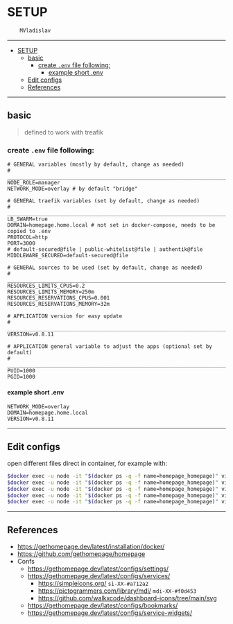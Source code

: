 # SETUP

```sh
    MVladislav
```

---

- [SETUP](#setup)
  - [basic](#basic)
    - [create `.env` file following:](#create-env-file-following)
      - [example short .env](#example-short-env)
  - [Edit configs](#edit-configs)
  - [References](#references)

---

## basic

> defined to work with treafik

### create `.env` file following:

```env
# GENERAL variables (mostly by default, change as needed)
# ______________________________________________________________________________
NODE_ROLE=manager
NETWORK_MODE=overlay # by default "bridge"

# GENERAL traefik variables (set by default, change as needed)
# ______________________________________________________________________________
LB_SWARM=true
DOMAIN=homepage.home.local # not set in docker-compose, needs to be copied to .env
PROTOCOL=http
PORT=3000
# default-secured@file | public-whitelist@file | authentik@file
MIDDLEWARE_SECURED=default-secured@file

# GENERAL sources to be used (set by default, change as needed)
# ______________________________________________________________________________
RESOURCES_LIMITS_CPUS=0.2
RESOURCES_LIMITS_MEMORY=250m
RESOURCES_RESERVATIONS_CPUS=0.001
RESOURCES_RESERVATIONS_MEMORY=32m

# APPLICATION version for easy update
# ______________________________________________________________________________
VERSION=v0.8.11

# APPLICATION general variable to adjust the apps (optional set by default)
# ______________________________________________________________________________
PUID=1000
PGID=1000
```

#### example short .env

```env
NETWORK_MODE=overlay
DOMAIN=homepage.home.local
VERSION=v0.8.11
```

---

## Edit configs

open different files direct in container, for example with:

```sh
$docker exec -u node -it "$(docker ps -q -f name=homepage_homepage)" vi config/bookmarks.yaml
$docker exec -u node -it "$(docker ps -q -f name=homepage_homepage)" vi config/services.yaml
$docker exec -u node -it "$(docker ps -q -f name=homepage_homepage)" vi config/docker.yaml
$docker exec -u node -it "$(docker ps -q -f name=homepage_homepage)" vi config/settings.yaml
$docker exec -u node -it "$(docker ps -q -f name=homepage_homepage)" vi config/widgets.yaml
```

---

## References

- <https://gethomepage.dev/latest/installation/docker/>
- <https://github.com/gethomepage/homepage>
- Confs
  - <https://gethomepage.dev/latest/configs/settings/>
  - <https://gethomepage.dev/latest/configs/services/>
    - <https://simpleicons.org/> `si-XX-#a712a2`
    - <https://pictogrammers.com/library/mdi/> `mdi-XX-#f0d453`
    - <https://github.com/walkxcode/dashboard-icons/tree/main/svg>
  - <https://gethomepage.dev/latest/configs/bookmarks/>
  - <https://gethomepage.dev/latest/configs/service-widgets/>
